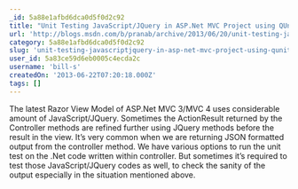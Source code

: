 ```yaml
---
_id: 5a88e1afbd6dca0d5f0d2c92
title: "Unit Testing JavaScript/JQuery in ASP.Net MVC Project using QUnit Step by Step"
url: 'http://blogs.msdn.com/b/pranab/archive/2013/06/20/unit-testing-javascript-jquery-in-asp-net-mvc-project-using-qunit.aspx'
category: 5a88e1afbd6dca0d5f0d2c92
slug: 'unit-testing-javascriptjquery-in-asp-net-mvc-project-using-qunit-step-by-step'
user_id: 5a83ce59d6eb0005c4ecda2c
username: 'bill-s'
createdOn: '2013-06-22T07:20:18.000Z'
tags: []
---
```


The latest Razor View Model of ASP.Net MVC 3/MVC 4 uses considerable amount of JavaScript/JQuery. Sometimes the ActionResult returned by the Controller methods are refined further using JQuery methods before the result in the view. It’s very common when we are returning JSON formatted output from the controller method. We have various options to run the unit test on the .Net code written within controller. But sometimes it’s required to test those JavaScript/JQuery codes as well, to check the sanity of the output especially in the situation mentioned above.
